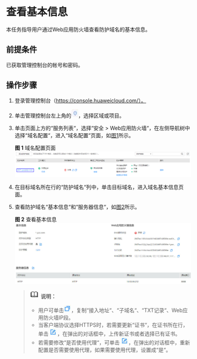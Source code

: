 # 查看基本信息<a name="waf_01_0020"></a>

本任务指导用户通过Web应用防火墙查看防护域名的基本信息。

## 前提条件<a name="section558884313202"></a>

已获取管理控制台的帐号和密码。

## 操作步骤<a name="section47859253215"></a>

1.  登录管理控制台（https://console.huaweicloud.com/）。
2.  单击管理控制台左上角的![](figures/选择区域图标.jpg)，选择区域或项目。
3.  单击页面上方的“服务列表“，选择“安全  \>  Web应用防火墙“，在左侧导航树中选择“域名配置“，进入“域名配置“页面，如[图1](#waf_01_0001_zh-cn_topic_0110861354_fig15593418182219)所示。

    **图 1**  域名配置页面<a name="waf_01_0001_zh-cn_topic_0110861354_fig15593418182219"></a>  
    ![](figures/域名配置页面.png "域名配置页面")

4.  在目标域名所在行的“防护域名“列中，单击目标域名，进入域名基本信息页面。
5.  查看防护域名“基本信息“和“服务器信息“，如[图2](#fig1068529619241)所示。

    **图 2**  查看基本信息<a name="fig1068529619241"></a>  
    ![](figures/查看基本信息.jpg "查看基本信息")

    >![](public_sys-resources/icon-note.gif) **说明：**   
    >-   用户可单击![](figures/复制图标-4.jpg)，复制“接入地址“、“子域名“、“TXT记录“、Web应用防火墙IP段。  
    >-   当客户端协议选择HTTPS时，若需要更新“证书“，在证书所在行，单击![](figures/编辑图标.jpg)，在弹出的对话框中，上传新证书或者选择已有证书。  
    >-   若需要修改“是否使用代理“，可单击![](figures/编辑图标-5.jpg)，在弹出的对话框中，重新配置是否需要使用代理，如果需要使用代理，设置成“是“。  


